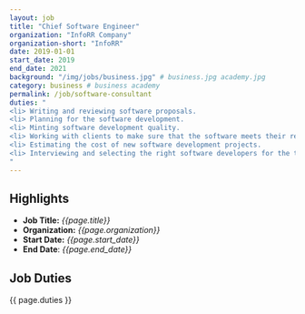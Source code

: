 ```yaml
---
layout: job
title: "Chief Software Engineer"
organization: "InfoRR Company"
organization-short: "InfoRR"
date: 2019-01-01
start_date: 2019
end_date: 2021
background: "/img/jobs/business.jpg" # business.jpg academy.jpg
category: business # business academy
permalink: /job/software-consultant
duties: "
<li> Writing and reviewing software proposals.
<li> Planning for the software development.
<li> Minting software development quality.
<li> Working with clients to make sure that the software meets their requirements.
<li> Estimating the cost of new software development projects.
<li> Interviewing and selecting the right software developers for the tasks.
"
---
```


<style>
  li p {
    margin: 0px;
    padding: 0px;
  }
</style>


## Highlights

- **Job Title:** _{{page.title}}_
- **Organization:** _{{page.organization}}_
- **Start Date:** _{{page.start_date}}_
- **End Date**: _{{page.end_date}}_

## Job Duties

{{ page.duties }}
